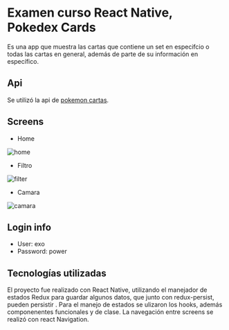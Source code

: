# Examen curso React Native, Pokedex Cards

Es una app que muestra las cartas que contiene un set en especifcio o todas las cartas en general, además de parte de su información en específico.

## Api

Se utilizó la api de [pokemon cartas](https://pokemontcg.io/).

## Screens

- Home

![home](https://media.giphy.com/media/IGsAhuHh8nrKwpUfbX/giphy.gif)

- Filtro

![filter](https://media.giphy.com/media/VlSQoVY3fOt60EqbP8/giphy.gif)

- Camara

![camara](https://media.giphy.com/media/vtMkqu5VQsE6kUrLAH/giphy.gif)

## Login info

- User: exo
- Password: power

## Tecnologías utilizadas

El proyecto fue realizado con React Native, utilizando el manejador de estados Redux para guardar algunos datos, que junto con redux-persist, pueden persistir . Para el manejo de estados se ulizaron los hooks, además componenentes funcionales y de clase.
La navegación entre screens se realizó con react Navigation.
